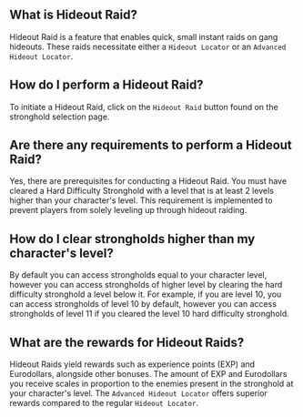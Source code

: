 ## What is Hideout Raid?

Hideout Raid is a feature that enables quick, small instant raids on gang hideouts. These raids necessitate either a `Hideout Locator` or an `Advanced Hideout Locator`.

## How do I perform a Hideout Raid?

To initiate a Hideout Raid, click on the `Hideout Raid` button found on the stronghold selection page.

## Are there any requirements to perform a Hideout Raid?

Yes, there are prerequisites for conducting a Hideout Raid. You must have cleared a Hard Difficulty Stronghold with a level that is at least 2 levels higher than your character's level. This requirement is implemented to prevent players from solely leveling up through hideout raiding.

## How do I clear strongholds higher than my character's level?

By default you can access strongholds equal to your character level, however you can access strongholds of higher level by clearing the hard difficulty stronghold a level below it. For example, if you are level 10, you can access strongholds of level 10 by default, however you can access strongholds of level 11 if you cleared the level 10 hard difficulty stronghold.

## What are the rewards for Hideout Raids?

Hideout Raids yield rewards such as experience points (EXP) and Eurodollars, alongside other bonuses. The amount of EXP and Eurodollars you receive scales in proportion to the enemies present in the stronghold at your character's level. The `Advanced Hideout Locator` offers superior rewards compared to the regular `Hideout Locator`.
